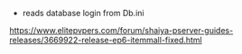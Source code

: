 * reads database login from Db.ini

https://www.elitepvpers.com/forum/shaiya-pserver-guides-releases/3669922-release-ep6-itemmall-fixed.html
